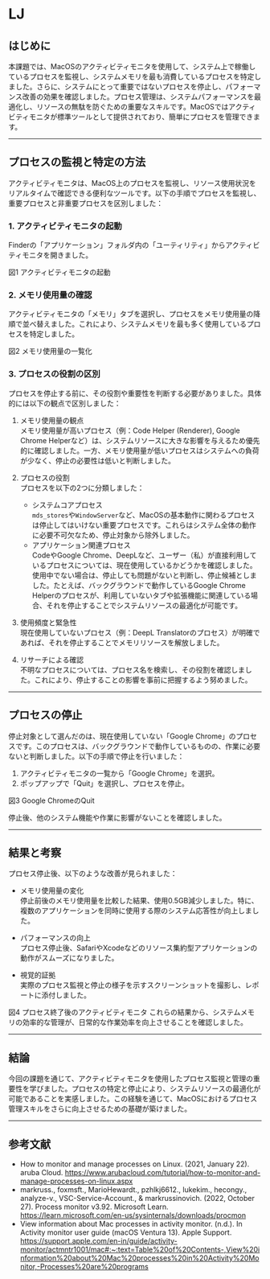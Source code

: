 # LJ

## はじめに

本課題では、MacOSのアクティビティモニタを使用して、システム上で稼働しているプロセスを監視し、システムメモリを最も消費しているプロセスを特定しました。さらに、システムにとって重要ではないプロセスを停止し、パフォーマンス改善の効果を確認しました。プロセス管理は、システムパフォーマンスを最適化し、リソースの無駄を防ぐための重要なスキルです。MacOSではアクティビティモニタが標準ツールとして提供されており、簡単にプロセスを管理できます。

---

## プロセスの監視と特定の方法

アクティビティモニタは、MacOS上のプロセスを監視し、リソース使用状況をリアルタイムで確認できる便利なツールです。以下の手順でプロセスを監視し、重要プロセスと非重要プロセスを区別しました：

### 1. アクティビティモニタの起動  

Finderの「アプリケーション」フォルダ内の「ユーティリティ」からアクティビティモニタを開きました。

図1 アクティビティモニタの起動

### 2. メモリ使用量の確認  

アクティビティモニタの「メモリ」タブを選択し、プロセスをメモリ使用量の降順で並べ替えました。これにより、システムメモリを最も多く使用しているプロセスを特定しました。

図2 メモリ使用量の一覧化

### 3. プロセスの役割の区別  

プロセスを停止する前に、その役割や重要性を判断する必要がありました。具体的には以下の観点で区別しました：

1. メモリ使用量の観点  
   メモリ使用量が高いプロセス（例：Code Helper (Renderer), Google Chrome Helperなど）は、システムリソースに大きな影響を与えるため優先的に確認しました。一方、メモリ使用量が低いプロセスはシステムへの負荷が少なく、停止の必要性は低いと判断しました。

2. プロセスの役割  
   プロセスを以下の2つに分類しました：
   - システムコアプロセス  
      `mds_stores`や`WindowServer`など、MacOSの基本動作に関わるプロセスは停止してはいけない重要プロセスです。これらはシステム全体の動作に必要不可欠なため、停止対象から除外しました。
   - アプリケーション関連プロセス  
      CodeやGoogle Chrome、DeepLなど、ユーザー（私）が直接利用しているプロセスについては、現在使用しているかどうかを確認しました。使用中でない場合は、停止しても問題がないと判断し、停止候補としました。たとえば、バックグラウンドで動作しているGoogle Chrome Helperのプロセスが、利用していないタブや拡張機能に関連している場合、それを停止することでシステムリソースの最適化が可能です。

3. 使用頻度と緊急性  
   現在使用していないプロセス（例：DeepL Translatorのプロセス）が明確であれば、それを停止することでメモリリソースを解放しました。

4. リサーチによる確認  
   不明なプロセスについては、プロセス名を検索し、その役割を確認しました。これにより、停止することの影響を事前に把握するよう努めました。

---

## プロセスの停止

停止対象として選んだのは、現在使用していない「Google Chrome」のプロセスです。このプロセスは、バックグラウンドで動作しているものの、作業に必要ないと判断しました。以下の手順で停止を行いました：

1. アクティビティモニタの一覧から「Google Chrome」を選択。
2. ポップアップで「Quit」を選択し、プロセスを停止。

図3 Google ChromeのQuit

停止後、他のシステム機能や作業に影響がないことを確認しました。

---

## 結果と考察

プロセス停止後、以下のような改善が見られました：

- メモリ使用量の変化  
停止前後のメモリ使用量を比較した結果、使用0.5GB減少しました。特に、複数のアプリケーションを同時に使用する際のシステム応答性が向上しました。

- パフォーマンスの向上  
プロセス停止後、SafariやXcodeなどのリソース集約型アプリケーションの動作がスムーズになりました。

- 視覚的証拠  
実際のプロセス監視と停止の様子を示すスクリーンショットを撮影し、レポートに添付しました。

図4 プロセス終了後のアクティビティモニタ
これらの結果から、システムメモリの効率的な管理が、日常的な作業効率を向上させることを確認しました。

---

## 結論

今回の課題を通じて、アクティビティモニタを使用したプロセス監視と管理の重要性を学びました。プロセスの特定と停止により、システムリソースの最適化が可能であることを実感しました。この経験を通じて、MacOSにおけるプロセス管理スキルをさらに向上させるための基礎が築けました。

---

## 参考文献

- How to monitor and manage processes on Linux. (2021, January 22). aruba Cloud. <https://www.arubacloud.com/tutorial/how-to-monitor-and-manage-processes-on-linux.aspx>  
- markruss., foxmsft., MarioHewardt., pzhlkj6612., lukekim., hecongy., analyze-v., VSC-Service-Account., & markrussinovich. (2022, October 27). Process monitor v3.92. Microsoft Learn. <https://learn.microsoft.com/en-us/sysinternals/downloads/procmon>  
- View information about Mac processes in activity monitor. (n.d.). In Activity monitor user guide (macOS Ventura 13). Apple Support. <https://support.apple.com/en-in/guide/activity-monitor/actmntr1001/mac#:~:text=Table%20of%20Contents-,View%20information%20about%20Mac%20processes%20in%20Activity%20Monitor,-Processes%20are%20programs>  
